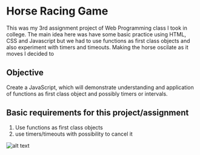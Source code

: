 # Horse Racing Game
This was my 3rd assignment project of Web Programming class I took in college. The main idea here was have some basic practice using HTML, CSS and Javascript but we had to use functions as first class objects and also experiment with timers and timeouts. Making the horse oscilate as it moves I decided to  


## Objective
Create a JavaScript, which will demonstrate understanding and application of functions as first class object and possibly timers or intervals.

## Basic requirements for this project/assignment
1. Use functions as first class objects
2. use timers/timeouts with possibility to cancel it

![alt text](http://farm3.static.flickr.com/2307/2278194463_3b72d8bd3a.jpg?v=0 "Vintage horse racing game")

